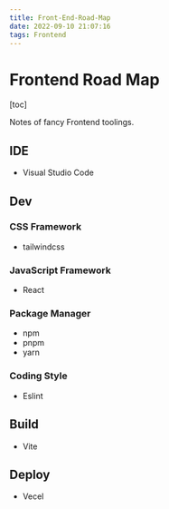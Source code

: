 ```yaml
---
title: Front-End-Road-Map
date: 2022-09-10 21:07:16
tags: Frontend
---
```


# Frontend Road Map

[toc]

Notes of fancy Frontend toolings.

## IDE

- Visual Studio Code

## Dev

### CSS Framework

- tailwindcss

### JavaScript Framework

- React

### Package Manager

- npm
- pnpm
- yarn

### Coding Style

- Eslint

## Build

- Vite

## Deploy

- Vecel

